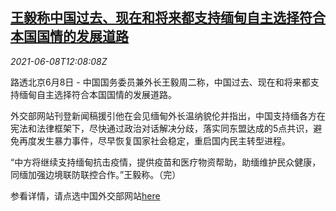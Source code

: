 <!--1623155462000-->
[王毅称中国过去、现在和将来都支持缅甸自主选择符合本国国情的发展道路](https://cn.reuters.com/article/china-mofa-wangyi-myanmar-pol-0608-idCNKCS2DK19J)
------

<div><i>2021-06-08T12:08:08Z</i></div><p>路透北京6月8日 - 中国国务委员兼外长王毅周二称，中国过去、现在和将来都支持缅甸自主选择符合本国国情的发展道路。</p><p>外交部网站刊登新闻稿援引他在会见缅甸外长温纳貌伦并指出，中国支持缅各方在宪法和法律框架下，尽快通过政治对话解决分歧，落实同东盟达成的5点共识，避免再度发生暴力事件，尽早恢复国家社会稳定，重启国内民主转型进程。</p><p>“中方将继续支持缅甸抗击疫情，提供疫苗和医疗物资帮助，助缅维护民众健康，同缅加强边境联防联控合作。”王毅称。（完）</p><p>参看详情，请点选中国外交部网站<a href="https://www.fmprc.gov.cn/web/wjbzhd/t1882156.shtml">here</a></p>

